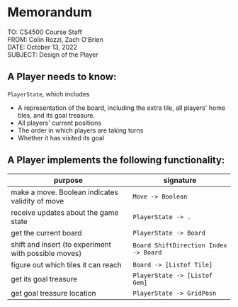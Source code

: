 # Memorandum

TO: CS4500 Course Staff  
FROM: Colin Rozzi, Zach O'Brien  
DATE: October 13, 2022  
SUBJECT: Design of the Player

## A Player needs to know:

`PlayerState`, which includes
- A representation of the board, including the extra tile, all players' home tiles, and its goal treasure.
- All players' current positions
- The order in which players are taking turns
- Whether it has visited its goal


## A Player implements the following functionality:

| purpose | signature |
|-------------------|-----------|
| make a move. Boolean indicates validity of move | `Move -> Boolean`|
| receive updates about the game state | `PlayerState -> .` |
| get the current board | `PlayerState -> Board` |
| shift and insert (to experiment with possible moves) | `Board ShiftDirection Index -> Board` |
| figure out which tiles it can reach | `Board -> [Listof Tile]` |
| get its goal treasure | `PlayerState -> [Listof Gem]` |
| get goal treasure location | `PlayerState -> GridPosn` |


